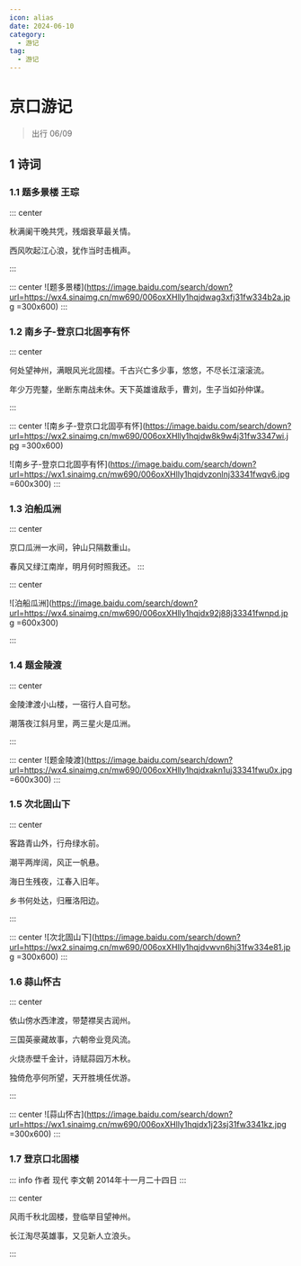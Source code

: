 ```yaml
---
icon: alias
date: 2024-06-10
category:
  - 游记
tag:
  - 游记
---
```


# 京口游记


<!-- more -->

<sblg-rate rate="4"> </sblg-rate>

> 出行 06/09


## 1 诗词


### 1.1 题多景楼 王琮

::: center

秋满阑干晚共凭，残烟衰草最关情。

西风吹起江心浪，犹作当时击楫声。

:::

::: center
![题多景楼](https://image.baidu.com/search/down?url=https://wx4.sinaimg.cn/mw690/006oxXHlly1hqjdwag3xfj31fw334b2a.jpg =300x600)
:::


### 1.2 南乡子-登京口北固亭有怀

::: center

何处望神州，满眼风光北固楼。千古兴亡多少事，悠悠，不尽长江滚滚流。

年少万兜鍪，坐断东南战未休。天下英雄谁敌手，曹刘，生子当如孙仲谋。

:::

::: center
![南乡子-登京口北固亭有怀](https://image.baidu.com/search/down?url=https://wx2.sinaimg.cn/mw690/006oxXHlly1hqjdw8k9w4j31fw3347wi.jpg =300x600)


![南乡子-登京口北固亭有怀](https://image.baidu.com/search/down?url=https://wx1.sinaimg.cn/mw690/006oxXHlly1hqjdvzonlnj33341fwqv6.jpg =600x300)
:::


### 1.3 泊船瓜洲

::: center

京口瓜洲一水间，钟山只隔数重山。

春风又绿江南岸，明月何时照我还。
:::


::: center

![泊船瓜洲](https://image.baidu.com/search/down?url=https://wx4.sinaimg.cn/mw690/006oxXHlly1hqjdx92j88j33341fwnpd.jpg =600x300)

:::



### 1.4 题金陵渡

::: center

金陵津渡小山楼，一宿行人自可愁。

潮落夜江斜月里，两三星火是瓜洲。

:::


::: center
![题金陵渡](https://image.baidu.com/search/down?url=https://wx4.sinaimg.cn/mw690/006oxXHlly1hqjdxakn1uj33341fwu0x.jpg =600x300)
:::



### 1.5 次北固山下

::: center

客路青山外，行舟绿水前。

潮平两岸阔，风正一帆悬。

海日生残夜，江春入旧年。

乡书何处达，归雁洛阳边。

:::



::: center
![次北固山下](https://image.baidu.com/search/down?url=https://wx2.sinaimg.cn/mw690/006oxXHlly1hqjdvwvn6hj31fw334e81.jpg =300x600)
:::


### 1.6 蒜山怀古

::: center 

依山傍水西津渡，带楚襟吴古润州。

三国英豪藏故事，六朝帝业竞风流。

火烧赤壁千金计，诗赋蒜园万木秋。

独倚危亭何所望，天开胜境任优游。

:::


::: center
![蒜山怀古](https://image.baidu.com/search/down?url=https://wx1.sinaimg.cn/mw690/006oxXHlly1hqjdx1j23sj31fw3341kz.jpg =300x600)
:::


### 1.7 登京口北固楼


::: info 作者
现代 李文朝 2014年十一月二十四日
:::

::: center

风雨千秋北固楼，登临举目望神州。

长江淘尽英雄事，又见新人立浪头。

:::

